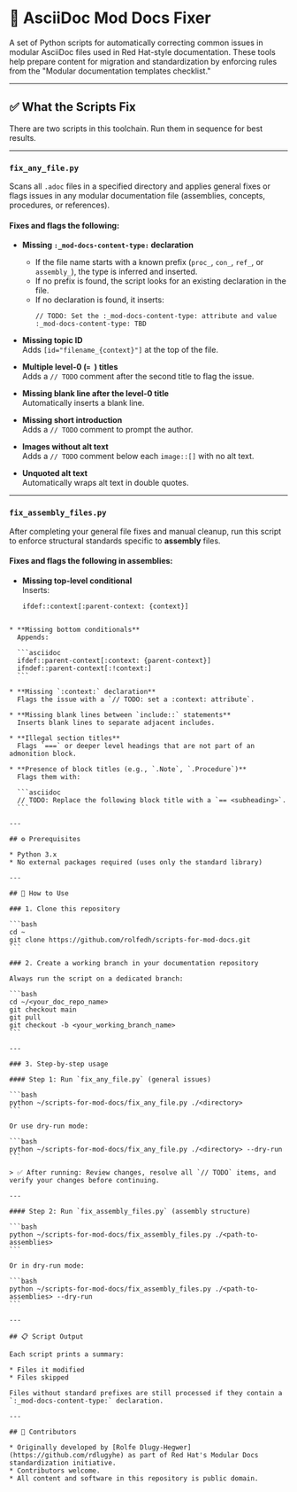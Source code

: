 # 📄 AsciiDoc Mod Docs Fixer

A set of Python scripts for automatically correcting common issues in modular AsciiDoc files used in Red Hat-style documentation. These tools help prepare content for migration and standardization by enforcing rules from the "Modular documentation templates checklist."

---

## ✅ What the Scripts Fix

There are two scripts in this toolchain. Run them in sequence for best results.

---

### `fix_any_file.py`

Scans all `.adoc` files in a specified directory and applies general fixes or flags issues in any modular documentation file (assemblies, concepts, procedures, or references).

#### Fixes and flags the following:

- **Missing `:_mod-docs-content-type:` declaration**  
  - If the file name starts with a known prefix (`proc_`, `con_`, `ref_`, or `assembly_`), the type is inferred and inserted.
  - If no prefix is found, the script looks for an existing declaration in the file.
  - If no declaration is found, it inserts:
    ```asciidoc
    // TODO: Set the :_mod-docs-content-type: attribute and value
    :_mod-docs-content-type: TBD
    ```

- **Missing topic ID**  
  Adds `[id="filename_{context}"]` at the top of the file.

- **Multiple level-0 (`= `) titles**  
  Adds a `// TODO` comment after the second title to flag the issue.

- **Missing blank line after the level-0 title**  
  Automatically inserts a blank line.

- **Missing short introduction**  
  Adds a `// TODO` comment to prompt the author.

- **Images without alt text**  
  Adds a `// TODO` comment below each `image::[]` with no alt text.

- **Unquoted alt text**  
  Automatically wraps alt text in double quotes.

---

### `fix_assembly_files.py`

After completing your general file fixes and manual cleanup, run this script to enforce structural standards specific to **assembly** files.

#### Fixes and flags the following in assemblies:

- **Missing top-level conditional**  
  Inserts:
  ```asciidoc
  ifdef::context[:parent-context: {context}]
````

* **Missing bottom conditionals**
  Appends:

  ```asciidoc
  ifdef::parent-context[:context: {parent-context}]
  ifndef::parent-context[:!context:]
  ```

* **Missing `:context:` declaration**
  Flags the issue with a `// TODO: set a :context: attribute`.

* **Missing blank lines between `include::` statements**
  Inserts blank lines to separate adjacent includes.

* **Illegal section titles**
  Flags `===` or deeper level headings that are not part of an admonition block.

* **Presence of block titles (e.g., `.Note`, `.Procedure`)**
  Flags them with:

  ```asciidoc
  // TODO: Replace the following block title with a `== <subheading>`.
  ```

---

## ⚙️ Prerequisites

* Python 3.x
* No external packages required (uses only the standard library)

---

## 🚀 How to Use

### 1. Clone this repository

```bash
cd ~
git clone https://github.com/rolfedh/scripts-for-mod-docs.git
```

### 2. Create a working branch in your documentation repository

Always run the script on a dedicated branch:

```bash
cd ~/<your_doc_repo_name>
git checkout main
git pull
git checkout -b <your_working_branch_name>
```

---

### 3. Step-by-step usage

#### Step 1: Run `fix_any_file.py` (general issues)

```bash
python ~/scripts-for-mod-docs/fix_any_file.py ./<directory>
```

Or use dry-run mode:

```bash
python ~/scripts-for-mod-docs/fix_any_file.py ./<directory> --dry-run
```

> ✅ After running: Review changes, resolve all `// TODO` items, and verify your changes before continuing.

---

#### Step 2: Run `fix_assembly_files.py` (assembly structure)

```bash
python ~/scripts-for-mod-docs/fix_assembly_files.py ./<path-to-assemblies>
```

Or in dry-run mode:

```bash
python ~/scripts-for-mod-docs/fix_assembly_files.py ./<path-to-assemblies> --dry-run
```

---

## 📋 Script Output

Each script prints a summary:

* Files it modified
* Files skipped

Files without standard prefixes are still processed if they contain a `:_mod-docs-content-type:` declaration.

---

## 👥 Contributors

* Originally developed by [Rolfe Dlugy-Hegwer](https://github.com/rdlugyhe) as part of Red Hat's Modular Docs standardization initiative.
* Contributors welcome.
* All content and software in this repository is public domain.
